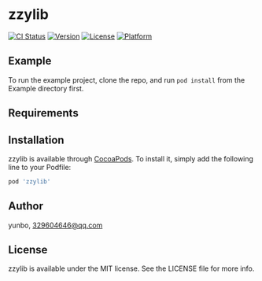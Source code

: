 # zzylib

[![CI Status](https://img.shields.io/travis/yunbo/zzylib.svg?style=flat)](https://travis-ci.org/yunbo/zzylib)
[![Version](https://img.shields.io/cocoapods/v/zzylib.svg?style=flat)](https://cocoapods.org/pods/zzylib)
[![License](https://img.shields.io/cocoapods/l/zzylib.svg?style=flat)](https://cocoapods.org/pods/zzylib)
[![Platform](https://img.shields.io/cocoapods/p/zzylib.svg?style=flat)](https://cocoapods.org/pods/zzylib)

## Example

To run the example project, clone the repo, and run `pod install` from the Example directory first.

## Requirements

## Installation

zzylib is available through [CocoaPods](https://cocoapods.org). To install
it, simply add the following line to your Podfile:

```ruby
pod 'zzylib'
```

## Author

yunbo, 329604646@qq.com

## License

zzylib is available under the MIT license. See the LICENSE file for more info.
